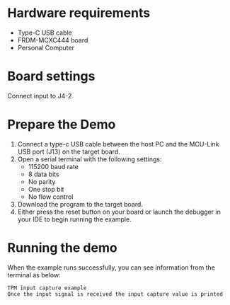 Hardware requirements
=====================
- Type-C USB cable
- FRDM-MCXC444 board
- Personal Computer

Board settings
==============
Connect input to J4-2

Prepare the Demo
================
1.  Connect a type-c USB cable between the host PC and the MCU-Link USB port (J13) on the target board.
2.  Open a serial terminal with the following settings:
    - 115200 baud rate
    - 8 data bits
    - No parity
    - One stop bit
    - No flow control
3. Download the program to the target board.
4. Either press the reset button on your board or launch the debugger in your IDE to begin running the example.

Running the demo
================
When the example runs successfully, you can see information from the terminal as below:

~~~~~~~~~~~~~~~~~~~~~~~~~~~~~~~~~~~~~~~~~~~~~~~~~~~~~~~~~~~~~~~~~~~~~~~~~~~~~~
TPM input capture example
Once the input signal is received the input capture value is printed
~~~~~~~~~~~~~~~~~~~~~~~~~~~~~~~~~~~~~~~~~~~~~~~~~~~~~~~~~~~~~~~~~~~~~~~~~~~~~~
